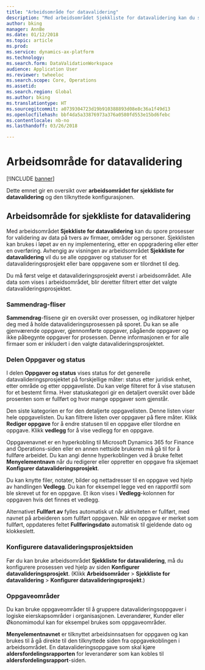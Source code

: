 ```yaml
---
title: "Arbeidsområde for datavalidering"
description: "Med arbeidsområdet Sjekkliste for datavalidering kan du spore prosesser for validering av data på tvers av firmaer, områder og personer. Sjekklisten kan brukes i løpet av en ny implementering, etter en oppgradering eller etter en overføring."
author: bking
manager: AnnBe
ms.date: 01/12/2018
ms.topic: article
ms.prod: 
ms.service: dynamics-ax-platform
ms.technology: 
ms.search.form: DataValidationWorkspace
audience: Application User
ms.reviewer: twheeloc
ms.search.scope: Core, Operations
ms.assetid: 
ms.search.region: Global
ms.author: bking
ms.translationtype: HT
ms.sourcegitcommit: a0739304723d19b910388893d08e8c36a1f49d13
ms.openlocfilehash: bbf4da5a33876973a376a0580fd553e15bd6febc
ms.contentlocale: nb-no
ms.lasthandoff: 03/26/2018

---
```


# <a name="data-validation-workspace"></a>Arbeidsområde for datavalidering

[!INCLUDE [banner](../includes/banner.md)]

Dette emnet gir en oversikt over **arbeidsområdet for sjekkliste for datavalidering** og den tilknyttede konfigurasjonen.

## <a name="data-validation-checklist-workspace"></a>Arbeidsområde for sjekkliste for datavalidering

Med arbeidsområdet **Sjekkliste for datavalidering** kan du spore prosesser for validering av data på tvers av firmaer, områder og personer. Sjekklisten kan brukes i løpet av en ny implementering, etter en oppgradering eller etter en overføring. Avhengig av visningen av arbeidsområdet **Sjekkliste for datavalidering** vil du se alle oppgaver og statuser for et datavalideringsprosjekt eller bare oppgavene som er tilordnet til deg.

Du må først velge et datavalideringsprosjekt øverst i arbeidsområdet. Alle data som vises i arbeidsområdet, blir deretter filtrert etter det valgte datavalideringsprosjektet.

### <a name="summary-tiles"></a>Sammendrag-fliser

**Sammendrag**-flisene gir en oversikt over prosessen, og indikatorer hjelper deg med å holde datavalideringsprosessen på sporet. Du kan se alle gjenværende oppgaver, gjennomførte oppgaver, pågående oppgaver og ikke påbegynte oppgaver for prosessen. Denne informasjonen er for alle firmaer som er inkludert i den valgte datavalideringsprosjektet.

### <a name="tasks-and-status-section"></a>Delen Oppgaver og status

I delen **Oppgaver og status** vises status for det generelle datavalideringsprosjektet på forskjellige måter: status etter juridisk enhet, etter område og etter oppgaveliste. Du kan velge filteret for å vise statusen for et bestemt firma. Hver statuskategori gir en detaljert oversikt over både prosenten som er fullført og hvor mange oppgaver som gjenstår.

Den siste kategorien er for den detaljerte oppgavelisten. Denne listen viser hele oppgavelisten.
Du kan filtrere listen over oppgaver på flere måter. Klikk **Rediger oppgave** for å endre statusen til en oppgave eller tilordne en oppgave. Klikk **vedlegg** for å vise vedlegg for en oppgave.

Oppgavenavnet er en hyperkobling til Microsoft Dynamics 365 for Finance and Operations-siden eller en annen nettside brukeren må gå til for å fullføre arbeidet. Du kan angi denne hyperkoblingen ved å bruke feltet **Menyelementnavn** når du redigerer eller oppretter en oppgave fra skjemaet **Konfigurer datavalideringsprosjekt**.

Du kan knytte filer, notater, bilder og nettadresser til en oppgave ved hjelp av handlingen **Vedlegg**. Du kan for eksempel legge ved en rapportfil som ble skrevet ut for en oppgave. Et ikon vises i **Vedlegg**-kolonnen for oppgaven hvis det finnes et vedlegg.

Alternativet **Fullført av** fylles automatisk ut når aktiviteten er fullført, med navnet på arbeideren som fullført oppgaven. Når en oppgave er merket som fullført, oppdateres feltet **Fullføringsdato** automatisk til gjeldende dato og klokkeslett.

### <a name="configure-data-validation-project-page"></a>Konfigurere datavalideringsprosjektsiden

Før du kan bruke arbeidsområdet **Sjekkliste for datavalidering**, må du konfigurere prosessen ved hjelp av siden **Konfigurer datavalideringsprosjekt**. (Klikk **Arbeidsområder** \> **Sjekkliste for datavalidering** \> **Konfigurer datavalideringsprosjekt**.)

### <a name="task-areas"></a>Oppgaveområder

Du kan bruke oppgaveområder til å gruppere datavalideringsoppgaver i logiske eierskapsområder i organisasjonen. Leverandører, Kunder eller Økonomimodul kan for eksempel brukes som oppgaveområder.

**Menyelementnavnet** er tilknyttet arbeidsinnsatsen for oppgaven og kan brukes til å gå direkte til den tilknyttede siden fra oppgavekoblingen i arbeidsområdet. En datavalideringsoppgave som skal kjøre **aldersfordelingsrapporten** for leverandører som kan kobles til  **aldersfordelingsrapport**-siden.

